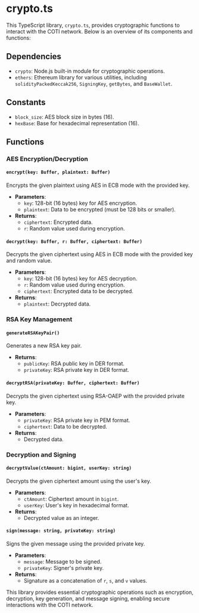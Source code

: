 
# crypto.ts

This TypeScript library, `crypto.ts`, provides cryptographic functions to interact with the COTI network. Below is an overview of its components and functions:

## Dependencies
- `crypto`: Node.js built-in module for cryptographic operations.
- `ethers`: Ethereum library for various utilities, including `solidityPackedKeccak256`, `SigningKey`, `getBytes`, and `BaseWallet`.

## Constants
- `block_size`: AES block size in bytes (16).
- `hexBase`: Base for hexadecimal representation (16).

## Functions

### AES Encryption/Decryption
#### `encrypt(key: Buffer, plaintext: Buffer)`
Encrypts the given plaintext using AES in ECB mode with the provided key.
- **Parameters**: 
  - `key`: 128-bit (16 bytes) key for AES encryption.
  - `plaintext`: Data to be encrypted (must be 128 bits or smaller).
- **Returns**: 
  - `ciphertext`: Encrypted data.
  - `r`: Random value used during encryption.

#### `decrypt(key: Buffer, r: Buffer, ciphertext: Buffer)`
Decrypts the given ciphertext using AES in ECB mode with the provided key and random value.
- **Parameters**: 
  - `key`: 128-bit (16 bytes) key for AES decryption.
  - `r`: Random value used during encryption.
  - `ciphertext`: Encrypted data to be decrypted.
- **Returns**: 
  - `plaintext`: Decrypted data.

### RSA Key Management
#### `generateRSAKeyPair()`
Generates a new RSA key pair.
- **Returns**: 
  - `publicKey`: RSA public key in DER format.
  - `privateKey`: RSA private key in DER format.

#### `decryptRSA(privateKey: Buffer, ciphertext: Buffer)`
Decrypts the given ciphertext using RSA-OAEP with the provided private key.
- **Parameters**: 
  - `privateKey`: RSA private key in PEM format.
  - `ciphertext`: Data to be decrypted.
- **Returns**: 
  - Decrypted data.

### Decryption and Signing
#### `decryptValue(ctAmount: bigint, userKey: string)`
Decrypts the given ciphertext amount using the user's key.
- **Parameters**: 
  - `ctAmount`: Ciphertext amount in `bigint`.
  - `userKey`: User's key in hexadecimal format.
- **Returns**: 
  - Decrypted value as an integer.

#### `sign(message: string, privateKey: string)`
Signs the given message using the provided private key.
- **Parameters**: 
  - `message`: Message to be signed.
  - `privateKey`: Signer's private key.
- **Returns**: 
  - Signature as a concatenation of `r`, `s`, and `v` values.

This library provides essential cryptographic operations such as encryption, decryption, key generation, and message signing, enabling secure interactions with the COTI network.
